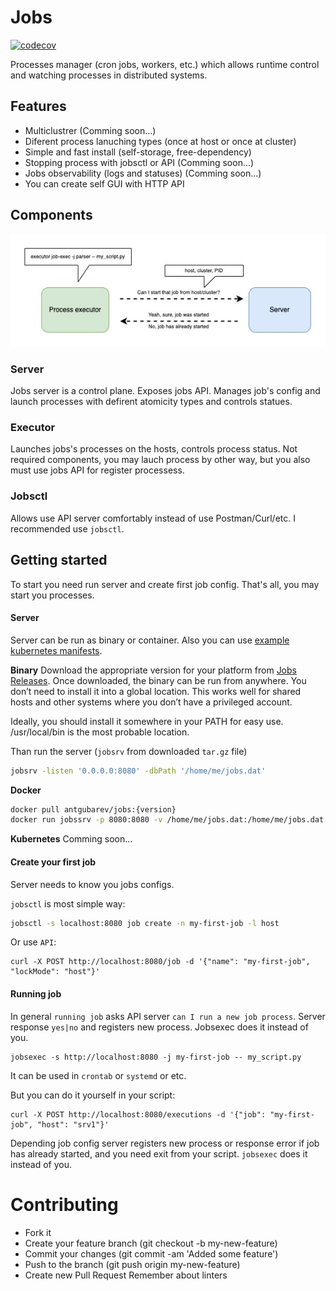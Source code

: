 # Jobs

[![codecov](https://codecov.io/gh/antgubarev/jobs/branch/master/graph/badge.svg?token=IVWFKIPENM)](https://codecov.io/gh/antgubarev/jobs)

Processes manager (cron jobs, workers, etc.) which allows runtime control and watching processes in distributed systems.

## Features
- Multiclustrer (Comming soon...)
- Diferent process lanuching types (once at host or once at cluster)
- Simple and fast install (self-storage, free-dependency)
- Stopping process with jobsctl or API (Comming soon...)
- Jobs observability (logs and statuses) (Comming soon...)
- You can create self GUI with HTTP API

## Components
![arch](docs/arch.jpg)

### Server
Jobs server is a control plane. Exposes jobs API. Manages job's config and launch processes with defirent atomicity types 
and controls statues.
### Executor
Launches jobs's processes on the hosts, controls process status. Not required components, you may lauch process by other way, 
but you also must use jobs API for register processess.
### Jobsctl
Allows use API server comfortably instead of use Postman/Curl/etc. I recommended use `jobsctl`.

## Getting started
To start you need run server and create first job config. That's all, you may start you processes.
#### Server
Server can be run as binary or container. Also you can use [example kubernetes manifests]().

**Binary**
Download the appropriate version for your platform from [Jobs Releases](https://github.com/antgubarev/jobs/releases). 
Once downloaded, the binary can be run from anywhere. You don’t need to install it into a global location. 
This works well for shared hosts and other systems where you don’t have a privileged account.

Ideally, you should install it somewhere in your PATH for easy use. /usr/local/bin is the most probable location.

Than run the server (`jobsrv` from downloaded `tar.gz` file)

```bash
jobsrv -listen '0.0.0.0:8080' -dbPath '/home/me/jobs.dat'
```

**Docker**
```bash
docker pull antgubarev/jobs:{version}
docker run jobssrv -p 8080:8080 -v /home/me/jobs.dat:/home/me/jobs.dat antgubarev/jobs:{version} -listen '0.0.0.0:8080' -dbPath '/home/me/jobs.dat'
```

**Kubernetes**
Comming soon...

#### Create your first job

Server needs to know you jobs configs.

`jobsctl` is most simple way:
```bash
jobsctl -s localhost:8080 job create -n my-first-job -l host
```

Or use `API`:
```curl 
curl -X POST http://localhost:8080/job -d '{"name": "my-first-job", "lockMode": "host"}'
```

#### Running job
In general `running job` asks API server `can I run a new job process`. Server response `yes|no` and registers new process. 
Jobsexec does it instead of you.

```jobsexec
jobsexec -s http://localhost:8080 -j my-first-job -- my_script.py
```
It can be used in `crontab` or `systemd` or etc.

But you can do it yourself in your script:
```curl
curl -X POST http://localhost:8080/executions -d '{"job": "my-first-job", "host": "srv1"}'
```

Depending job config server registers new process or response error if job has already started, and you need exit from your script.
`jobsexec` does it instead of you.

# Contributing
- Fork it
- Create your feature branch (git checkout -b my-new-feature)
- Commit your changes (git commit -am 'Added some feature')
- Push to the branch (git push origin my-new-feature)
- Create new Pull Request
Remember about linters